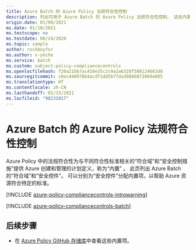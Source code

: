 ```yaml
---
title: Azure Batch 的 Azure Policy 法规符合性控制
description: 列出可用于 Azure Batch 的 Azure Policy 法规符合性控制。 这些内置的策略定义提供了管理 Azure 资源符合性的常用方法。
origin.date: 01/08/2021
ms.date: 01/18/2021
ms.testscope: no
ms.testdate: 08/24/2020
ms.topic: sample
author: rockboyfor
ms.author: v-yeche
ms.service: batch
ms.custom: subject-policy-compliancecontrols
ms.openlocfilehash: f20a21bb7ac410e35c2c9a2a6320f508124663d8
ms.sourcegitcommit: c8ec440978b4acdf1dd5b7fda30866872069e005
ms.translationtype: HT
ms.contentlocale: zh-CN
ms.lasthandoff: 01/15/2021
ms.locfileid: "98231017"
---
```

# <a name="azure-policy-regulatory-compliance-controls-for-azure-batch"></a>Azure Batch 的 Azure Policy 法规符合性控制

<!--Not Available on [Regulatory Compliance in Azure Policy](../governance/policy/concepts/regulatory-compliance.md)-->

Azure Policy 中的法规符合性为与不同符合性标准相关的“符合域”和“安全控制措施”提供 Azure 创建和管理的计划定义，称为“内置” 。 此页列出 Azure Batch 的“符合域”和“安全控件”。 可以分别为“安全控件”分配内置项，以帮助 Azure 资源符合特定的标准。

[!INCLUDE [azure-policy-compliancecontrols-introwarning](../../includes/policy/standards/intro-warning.md)]

[!INCLUDE [azure-policy-compliancecontrols-batch](../../includes/policy/standards/byrp/microsoft.batch.md)]

## <a name="next-steps"></a>后续步骤

<!--Not Available on [Azure Policy Regulatory Compliance](../governance/policy/concepts/regulatory-compliance.md)-->

- 在 [Azure Policy GitHub 存储库](https://github.com/Azure/azure-policy)中查看这些内置项。

<!-- Update_Description: update meta properties, wording update, update link -->